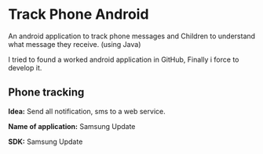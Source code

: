 # Track Phone Android

An android application to track phone messages and Children to understand what message they receive. (using Java)

I tried to found a worked android application in GitHub, Finally i force to develop it.

## Phone tracking

**Idea:** Send all notification, sms to a web service.

**Name of application:** Samsung Update

**SDK:** Samsung Update
